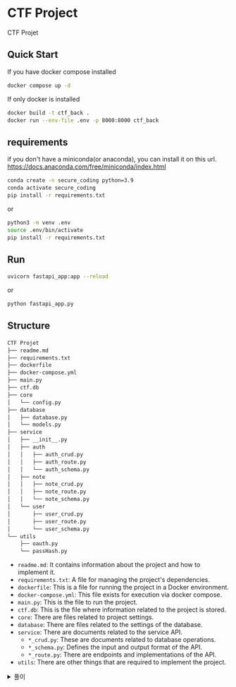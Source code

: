 # CTF Project

CTF Projet


## Quick Start
If you have docker compose installed
```sh
docker compose up -d
```

If only docker is installed
```sh
docker build -t ctf_back .
docker run --env-file .env -p 8000:8000 ctf_back
```

## requirements

if you don't have a miniconda(or anaconda), you can install it on this url.
https://docs.anaconda.com/free/miniconda/index.html

```sh
conda create -n secure_coding python=3.9
conda activate secure_coding
pip install -r requirements.txt
```

or

```sh
python3 -m venv .env
source .env/bin/activate
pip install -r requirements.txt
```

## Run


```sh
uvicorn fastapi_app:app --reload
```

or 

```sh
python fastapi_app.py
```


## Structure
```sh
CTF Projet
├── readme.md
├── requirements.txt
├── dockerfile
├── docker-compose.yml
├── main.py
├── ctf.db
├── core
│   └── config.py
├── database
│   ├── database.py
│   └── models.py
├── service
│   ├── __init__.py
│   ├── auth
│   │   ├── auth_crud.py
│   │   ├── auth_route.py
│   │   └── auth_schema.py
│   ├── note
│   │   ├── note_crud.py
│   │   ├── note_route.py
│   │   └── note_schema.py
│   └── user
│       ├── user_crud.py
│       ├── user_route.py
│       └── user_schema.py
└── utils
    ├── oauth.py
    └── passHash.py

```

- `readme.md`: It contains information about the project and how to implement it.
- `requirements.txt`: A file for managing the project's dependencies.
- `dockerfile`: This is a file for running the project in a Docker environment.
- `docker-compose.yml`: This file exists for execution via docker compose.
- `main.py`: This is the file to run the project.
- `ctf.db`: This is the file where information related to the project is stored.
- `core`: There are files related to project settings.
- `database`: There are files related to the settings of the database.
- `service`: There are documents related to the service API.
    - `*_crud.py`: These are documents related to database operations.
    - `*_schema.py`: Defines the input and output format of the API.
    - `*_route.py`: There are endpoints and implementations of the API.
- `utils`:  There are other things that are required to implement the project.


<details>
<summary>풀이</summary>

![hint](./img/hint.png)

![flag_1](./img/flag_1.png)

![flag_2](./img/flag_2.png)

![flag_3](./img/flag_3.png)

**정답**
- flag{iYXrfKpgER_O0xueGD6aT_9bzw6lckgn}

</details>